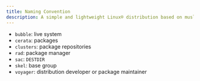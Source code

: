```yaml
---
title: Naming Convention
description: A simple and lightweight Linux® distribution based on musl libc and toybox
---
```


- `bubble`: live system
- `cerata`: packages
- `clusters`: package repositories
- `rad`: package manager
- `sac`: `DESTDIR`
- `skel`: base group
- `voyager`: distribution developer or package maintainer
